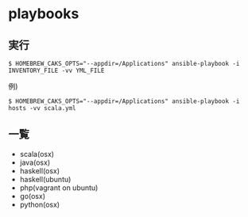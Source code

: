 # playbooks

## 実行
```
$ HOMEBREW_CAKS_OPTS="--appdir=/Applications" ansible-playbook -i INVENTORY_FILE -vv YML_FILE
```

例)
```
$ HOMEBREW_CAKS_OPTS="--appdir=/Applications" ansible-playbook -i hosts -vv scala.yml 
```

## 一覧
- scala(osx)
- java(osx)
- haskell(osx)
- haskell(ubuntu)
- php(vagrant on ubuntu)
- go(osx)
- python(osx)

